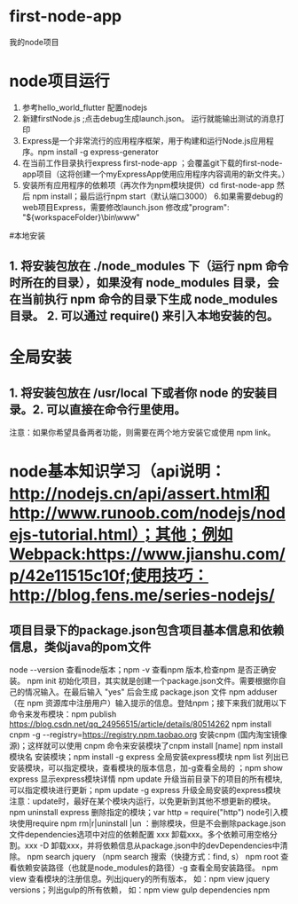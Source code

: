 # first-node-app
我的node项目

# node项目运行
  1. 参考hello_world_flutter 配置nodejs
  2. 新建firstNode.js ;点击debug生成launch.json。 运行就能输出测试的消息打印
  3. Express是一个非常流行的应用程序框架，用于构建和运行Node.js应用程序。npm install -g express-generator
  4. 在当前工作目录执行express first-node-app ；会覆盖git下载的first-node-app项目（这将创建一个myExpressApp使用应用程序内容调用的新文件夹。）
  5. 安装所有应用程序的依赖项（再次作为npm模块提供）cd first-node-app 然后 npm install；最后运行npm start（默认端口3000）
  6.如果需要debug的web项目Express，需要修改launch.json 修改成"program": "${workspaceFolder}\\bin\\www"

#本地安装
  ## 1. 将安装包放在 ./node_modules 下（运行 npm 命令时所在的目录），如果没有 node_modules 目录，会在当前执行 npm 命令的目录下生成 node_modules 目录。 2. 可以通过 require() 来引入本地安装的包。
# 全局安装
  ## 1. 将安装包放在 /usr/local 下或者你 node 的安装目录。2. 可以直接在命令行里使用。
  注意：如果你希望具备两者功能，则需要在两个地方安装它或使用 npm link。
# node基本知识学习（api说明：http://nodejs.cn/api/assert.html和http://www.runoob.com/nodejs/nodejs-tutorial.html）；其他；例如Webpack:https://www.jianshu.com/p/42e11515c10f;使用技巧：http://blog.fens.me/series-nodejs/
## 项目目录下的package.json包含项目基本信息和依赖信息，类似java的pom文件
node --version 查看node版本；npm -v 查看npm 版本,检查npm 是否正确安装。
npm init 初始化项目，其实就是创建一个package.json文件。需要根据你自己的情况输入。在最后输入 "yes" 后会生成 package.json 文件
npm adduser （在 npm 资源库中注册用户）输入提示的信息。登陆npm；接下来我们就用以下命令来发布模块：npm publish https://blog.csdn.net/qq_24956515/article/details/80514262
npm install cnpm -g --registry=https://registry.npm.taobao.org 安装cnpm (国内淘宝镜像源)；这样就可以使用 cnpm 命令来安装模块了cnpm install [name]
npm install 模块名 安装模块；npm install -g express 全局安装express模块
npm list 列出已安装模块，可以指定模块，查看模块的版本信息，加-g查看全局的 ；npm show express 显示express模块详情
npm update 升级当前目录下的项目的所有模块,可以指定模块进行更新；npm update -g express 升级全局安装的express模块
  注意：update时，最好在某个模块内运行，以免更新到其他不想更新的模块。
npm uninstall express 删除指定的模块；var http = require("http")  node引入模块使用require
npm rm|r|uninstall |un <name>：删除模块，但是不会删除package.json文件dependencies选项中对应的依赖配置
   xxx 卸载xxx。多个依赖可用空格分割。xxx -D 卸载xxx，并将依赖信息从package.json中的devDependencies中清除。
npm search jquery （npm search 搜索（快捷方式：find, s）
npm root 查看依赖安装路径（也就是node_modules的路径）-g 查看全局安装路径。
npm view 查看模块的注册信息。列出jquery的所有版本， 如：npm view jquery versions；列出gulp的所有依赖， 如：npm view gulp dependencies
npm <script>：有npm start [<name>]，npm stop [<name>]，npm test [<name>] 等，该些脚本定义在package.json文件scripts中。
Package.json 属性说明：http://www.runoob.com/nodejs/nodejs-npm.html
